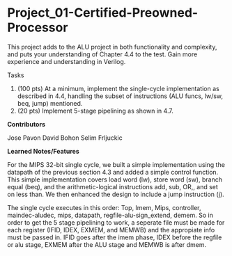 # Project_01-Certified-Preowned-Processor
This project adds to the ALU project in both functionality and complexity, and puts your understanding of Chapter 4.4 to the test. Gain more experience and understanding in Verilog.

Tasks

  1. (100 pts) At a minimum, implement the single-cycle implementation as described in 4.4, handling the subset of instructions (ALU funcs, lw/sw, beq, jump) mentioned.
  2. (20 pts) Implement 5-stage pipelining as shown in 4.7.



**Contributors**

Jose Pavon
David Bohon
Selim Frljuckic
  
  
  
**Learned Notes/Features**
  
For the MIPS 32-bit single cycle, we built a simple implementation using the datapath of the previous section 4.3 and added a simple control function. This simple implementation covers load word (lw), store word (sw), branch equal (beq), and the arithmetic-logical instructions add, sub, OR,, and set on less than. We then enhanced the design to include a jump instruction (j). 

The single cycle executes in this order: Top, Imem, Mips, controller, maindec-aludec, mips, datapath, regfile-alu-sign_extend, demem. So in order to get the 5 stage pipelining to work, a seperate file must be made for each register (IFID, IDEX, EXMEM, and MEMWB) and the appropiate info must be passed in. IFID goes after the imem phase, IDEX before the regfile or alu stage, EXMEM after the ALU stage and MEMWB is after dmem.
